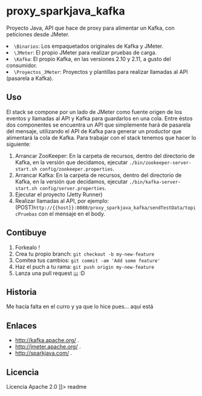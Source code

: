# proxy_sparkjava_kafka
Proyecto Java, API que hace de proxy para alimentar un Kafka, con peticiones desde JMeter.

<snippet>
  <content><![CDATA[
# ${1:Project Name}
Proyecto Java, API que hace de proxy para alimentar un Kafka, con peticiones desde JMeter.
## Instalación
En la carpeta de recursos, se encuentran los materiales extra necesarios:

1. `\Binarios`: Los empaquetados originales de Kafka y JMeter.
2. `\JMeter`: El propio JMeter para realizar pruebas de carga.
3. `\Kafka`: El propio Kafka, en las versiones 2.10 y 2.11, a gusto del consumidor.
4. `\Proyectos_JMeter`: Proyectos y plantillas para realizar llamadas al API (pasarela a Kafka).

## Uso
El stack se compone por un lado de JMeter como fuente origen de los eventos y llamadas al API y Kafka para guardarlos en una cola. Entre éstos dos componentes se encuentra un API que simplemente hará de pasarela del mensaje, utilizando el API de Kafka para generar un productor que alimentará la cola de Kafka.
Para trabajar con el stack tenemos que hacer lo siguiente:
1. Arrancar ZooKeeper: En la carpeta de recursos, dentro del directorio de Kafka, en la versión que decidamos, ejecutar `./bin/zookeeper-server-start.sh config/zookeeper.properties`.
2. Arrancar Kafka: En la carpeta de recursos, dentro del directorio de Kafka, en la versión que decidamos, ejecutar `./bin/kafka-server-start.sh config/server.properties`.
3. Ejecutar el proyecto (Jetty Runner)
4. Realizar llamadas al API, por ejemplo: (POST)`http://{{host}}:8080/proxy_sparkjava_kafka/sendTestData/topicPruebas` con el mensaje en el body.

## Contibuye
1. Forkealo !
2. Crea tu propio branch: `git checkout -b my-new-feature`
3. Comitea tus cambios: `git commit -am 'Add some feature'`
4. Haz el puch a tu rama: `git push origin my-new-feature`
5. Lanza una pull request ¡¡¡ :D

## Historia
Me hacía falta en el curro y ya que lo hice pues... aquí está

## Enlaces
- http://kafka.apache.org/ .
- http://jmeter.apache.org/ .
- http://sparkjava.com/ .

## Licencia
Licencia Apache 2.0
]]></content>
  <tabTrigger>readme</tabTrigger>
</snippet>